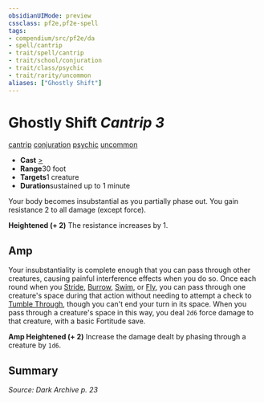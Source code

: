 ```yaml
---
obsidianUIMode: preview
cssclass: pf2e,pf2e-spell
tags:
- compendium/src/pf2e/da
- spell/cantrip
- trait/spell/cantrip
- trait/school/conjuration
- trait/class/psychic
- trait/rarity/uncommon
aliases: ["Ghostly Shift"]
---
```

# Ghostly Shift *Cantrip 3*   
[cantrip](cantrip.md)  [conjuration](conjuration.md)  [psychic](rules/traits/psychic-da.md)  [uncommon](uncommon.md)  

- **Cast** [>](chapter-9-playing-the-game.md#Actions "Single Action") 
- **Range**30 foot
- **Targets**1 creature
- **Duration**sustained up to 1 minute

Your body becomes insubstantial as you partially phase out. You gain resistance 2 to all damage (except force).

**Heightened (+ 2)** The resistance increases by 1.

## Amp

Your insubstantiality is complete enough that you can pass through other creatures, causing painful interference effects when you do so. Once each round when you [Stride](stride.md), [Burrow](burrow.md), [Swim](swim.md), or [Fly](rules/actions/fly.md), you can pass through one creature's space during that action without needing to attempt a check to [Tumble Through](tumble-through.md), though you can't end your turn in its space. When you pass through a creature's space in this way, you deal `2d6` force damage to that creature, with a basic Fortitude save.

**Amp Heightened (+ 2)** Increase the damage dealt by phasing through a creature by `1d6`.

## Summary

*Source: Dark Archive p. 23*